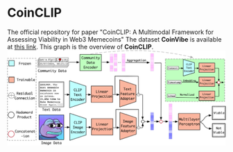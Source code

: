 # CoinCLIP
The official repository for paper "CoinCLIP: A Multimodal Framework for Assessing Viability in Web3 Memecoins"
The dataset **CoinVibe** is available at [this link](https://drive.google.com/drive/folders/1VgRW0j28XpzZ5qk6mUQA0bkfUCtg-tfA?usp=drive_link).
This graph is the overview of **CoinCLIP**.
![**CoinCLIP**](https://github.com/hwlongCUHK/CoinCLIP/blob/7db419154e12f6e9b687c23e12ae7c76fc06be44/code/overview.png)
